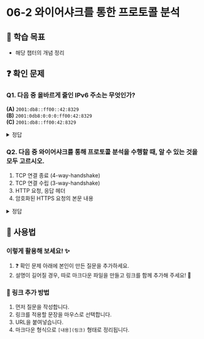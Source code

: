 # 06-2 와이어샤크를 통한 프로토콜 분석

## 📌 학습 목표
- 해당 챕터의 개념 정리

## ❓ 확인 문제

### Q1. 다음 중 올바르게 줄인 IPv6 주소는 무엇인가?  

**(A)** `2001:db8::ff00::42:8329`  
**(B)** `2001:0db8:0:0:0:ff00:42:8329`  
**(C)** `2001:db8::ff00:42:8329`  

<details>
<summary>정답</summary>

#### **🔹 정답:** **(C)** 
### **🔹 해설:**  
- (A) `::`는 IPv6 주소에서 **한 번만 사용할 수 있음**, 두 번 사용되었기 때문에 잘못된 표현이다.  
- (B) 앞쪽의 `0`을 생략할 수 있음에도 그대로 남아 있어 최적화되지 않았다.  
- (C) IPv6 표준에 맞게 올바르게 줄인 형식이다.  

---

## **🔹 IPv6 주소를 줄여 쓰는 이유**
IPv6 주소는 128비트 길이로 되어 있어 **매우 길다**.  
따라서, **불필요한 0을 줄이고 가독성을 높이기 위해** 다음과 같은 규칙을 사용한다.

### **✅ IPv6 주소 줄이는 규칙**
#### **1. 앞쪽의 0을 생략 가능**  
- `2001:0db8:0000:0000:0000:ff00:0042:8329`  
- → `2001:db8:0:0:0:ff00:42:8329`  

#### **2. 연속된 0을 `::`로 압축 가능 (단, 한 번만 사용 가능)**  
- `2001:db8:0:0:0:ff00:42:8329`  
- → `2001:db8::ff00:42:8329` ✅  

#### **3. 완전히 0인 주소는 `::`로 표현 가능**  
- `0000:0000:0000:0000:0000:0000:0000:0001`  
- → `::1` ✅ (루프백 주소)  

---

## **🔹 Wireshark에서 IPv6 줄이기 적용 예시**
Wireshark는 패킷을 캡처할 때 자동으로 IPv6 주소를 줄여서 보여준다.  
예를 들어, 원래 IPv6 주소가 다음과 같다면: fe80:0000:0000:0000:1a2b:3c4d:5e6f:7g8h

Wireshark에서는 **자동으로 아래와 같이 줄여서 표시**한다: fe80::1a2b:3c4d:5e6f:7g8h


---

## **🔹 IPv6 주소 줄이기의 장점**
✔ **가독성 향상** – IPv6 주소가 너무 길기 때문에 줄이면 더 읽기 쉬움  
✔ **입력 편의성** – 네트워크 엔지니어, 개발자들이 입력할 때 오류 감소  
✔ **Wireshark 등 분석 도구에서 직관적 표현 가능**  

👉 **IPv6 주소 줄이기는 필수적인 기술이며, Wireshark에서도 이를 자동으로 적용한다!** 🚀  

</details>





### Q2. 다음 중 와이어샤크를 통해 프로토콜 분석을 수행할 때, 알 수 있는 것을 모두 고르시오.

1. TCP 연결 종료 (4-way-handshake)
2. TCP 연결 수립 (3-way-handshake)
3. HTTP 요청, 응답 헤더
4. 암호화된 HTTPS 요청의 본문 내용

<details>

#### 정답 1,2,3

<summary>정답</summary>

**[해설]**

- 책에서 읽은 것 처럼, 1, 2, 3번의 경우 바로 확인이 가능하다. 하지만, HTTPS 트래픽은 암호화 되어있기 때문에, 와이어 샤크에서 본문의 내용은 직접 확인할 수 없다. 


</details>



## 📝 사용법  
### 이렇게 활용해 보세요! ✨  
1. ❓ 확인 문제 아래에 본인이 만든 질문을 추가하세요.  
2. 설명이 길어질 경우, 따로 마크다운 파일을 만들고 링크를 함께 추가해 주세요! 🔗  

### 🔗 링크 추가 방법  
1. 먼저 질문을 작성합니다.  
2. 링크를 적용할 문장을 마우스로 선택합니다.  
3. URL을 붙여넣습니다.  
4. 마크다운 형식으로 `[내용](링크)` 형태로 정리됩니다.  

